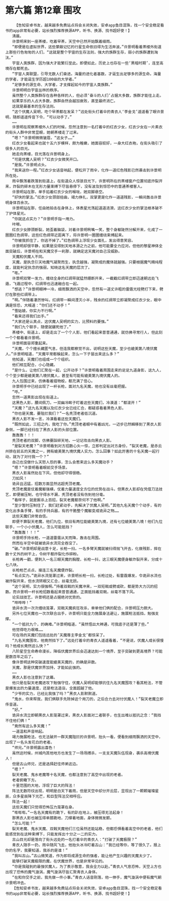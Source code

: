 # 第六篇 第12章 围攻
        【告知安卓书友，越来越多免费站点将会关闭失效，安卓app鱼目混珠，找一个安全稳定看书的app非常有必要，站长强烈推荐换源APP，听书、换源、找书超好使！】
       清晨。
       许景明来到一座茶楼，吃着早茶，天空中已然开始飘着细雨。
       “即便是在虚拟世界，这些蒙蔽记忆的行星生命依旧得为生活奔波。”许景明看着茶楼外街道上那些行色匆匆的人们，“这就是整个宇宙的生存法则，强大的族群生存，弱小的族群遭到淘汰。”
       宇宙人类族群，因为强大才能繁衍至此。即便如此，历史上也存在一些‘黑暗时期’，连至高境存在都死去。
       “宇宙人类联盟，引导无数人们奋进。海量的进化者基数，才诞生出足够多的源生命。海量的学者，才能诞生学历超100级的大学者。”
       “足够多的源生命、大学者，才支撑起如今的宇宙人类族群。”
       许景明明白宇宙丛林的秩序。
       虽然整个人类族群存在各种各样的人，但必须‘奋斗的人们’占据大多数，族群才能往上走。
       如果享乐的人占大多数，族群自然会越加衰败，直至最终消亡。
       这就是最基本的生存法则。
       “这个伏魔人吴明，吃个早茶都在发呆？”远处街头打着伞的青衣人‘李金戈’遥遥看了眼许景明，随即遥遥传音下令，“可以动手了。”
       ……
       许景明在观察茶楼外人们的时候，忽然注意到一名打着伞的红衣少女，红衣少女在一片素衣的街头人群中非常显眼，她朝茶楼走了过来。
       “嗯？”许景明微微皱眉，“这女子……”
       红衣少女看起来也就十五六岁模样，颇为稚嫩，她面容姣好，一身大红衣袍，在街头吸引了很多人的目光。
       她走向茶楼，目光落在许景明身上。
       “可是伏魔人吴明？”红衣少女微笑开口。
       “是我。”许景明点头。
       “我来送你一程。”红衣少女话音响起，便松开了雨伞，化作一道红色残影已然袭击到许景明所在处。
       雨伞飘荡着跌落到街道上，在街道众人惊骇目光下，许景明所在的茶楼窗户位置彻底炸裂开来，炸裂的碎木在无形力量束缚下尽皆悬停下，没有波及到惊恐中的普通茶楼客人。
       许景明站在那，单手掐着红衣少女的喉咙，她双脚悬空。
       “好快的掌法。”红衣少女颈部扭曲，竭力挣扎，双掌更是化作一道道残影，一瞬间轰击许景明身体百余次。
       许景明站在那，任由她拍击在身体上，体表星光荡起道道涟漪，这红衣少女的掌法根本破不了护体星光。
       “你就这点实力？”许景明手指一用力。
       咔嚓。
       红衣少女脖颈断裂，她歪着脑袋，对着许景明咧嘴一笑，整个身躯陡然分解开来，化成了一圈圈红色绸带，这些红色绸带近距离下，将许景明一圈圈缠绕束缚起来。
       “你被我抓住了，你逃不掉了。”红色绸带上浮现少女面孔，发出得意笑容。
       许景明却很平静，如果是没得到天地本源之力之前，他可能要全力应对。但他的黎星神体全面突破后，许景明在和天魔交手一刹那，就确定这天魔对自己没威胁。
       天魔和伏魔人不同。
       天魔，是执念引天地魔气凝聚而生，执念越强，凝聚成的魔体就越强。只要根据魔气精纯程度，就能判定执念的强弱，知晓这名天魔的层次了。
       “嘭。”
       许景明双臂一发力，缠绕全身的红绸带就猛然绷断开来，一截截红绸带立即迅速朝远处飞遁，飞遁过程中，红绸带也迅速融合在一起。
       “想逃？”许景明眼神一冷，细雨飘洒的天空中，忽然有一道丈许粗的雷霆光柱劈打下来，劈打在那些红绸带上。
       “啊。”伴随着凄厉惨叫，红绸带一瞬间湮灭小半，残余的红绸带立即凝聚成红衣少女，眼中满是惊恐，大喊道：“你们还不动手！”
       “雪姑娘，你实力不行啊。”
       “看来还得我们出手。”
       “大家还是认真点，这伏魔人吴明的实力，比预料的要强。”
       “我们九个联手，随便就碾死他了。”
       茶楼中、街道上，却是走出了一个个人影，他们看起来普普通通，就仿佛寻常行人，但此刻一个个都看着许景明。
       许景明面容郑重起来。
       “天魔，个个擅长藏匿气息，但连我都察觉不出，说明这些天魔，至少也媲美第八境伏魔人。”许景明暗道，“天魔平常都躲起来，怎么一下子冒出来这么多？”
       他知道，天魔们也组成一个个组织。
       他们相互配合，小心隐藏。
       “是什么，让他们汇聚在一起，公开动手？”许景明看着周围走来的足足九道身影，这九人，个个至少都是媲美第八境伏魔人，甚至有可能有媲美第九境伏魔人的。
       九人包围过来，仿佛看着猎物般，都充满了信心。
       许景明手中已经出现了一杆长枪，面对九名天魔，他也没有丝毫把握。
       “呼。”
       忽然一道黑影出现在街道上。
       这黑色人影，腰间佩刀，一双幽冷眸子盯着这些天魔们，冷漠道：“都滚开！”
       “天魔？”这九名天魔以及红衣少女已经汇合，都疑惑看着黑色人影。
       “你也是天魔，要阻拦我们？”一名秃顶老者低沉道。
       黑衣人影不发一言，冷漠看着这些天魔们。
       “既然如此，三招之内，我吃了你。”秃顶老者眼中有着凶光，一迈步已然瞬移到了黑衣人影身侧，一脚已经扫在了黑衣人影的头部位置。
       轰轰轰！！！
       秃顶老者的双脚，仿佛要踩碎天地，一记记攻击向黑衣人影。
       “是裂天老魔？”许景明看到对方招数心头一惊，立即判定出对方身份，“裂天老魔，是赤云州排在前五的天魔之一，拥有媲美第九境伏魔人实力。怎么回事？如此厉害的十名天魔一起行动，就为了对付我一个？”
       自己也没做什么天怒人怨的事，怎么会惹来这么多天魔动手？
       “嗯？”许景明看着眼前交手场景。
       黑衣人影虽然处在下风，但他却守得很稳。
       刀如风！
       诡异且迅猛，招数方面显然远超秃顶老魔。
       秃顶老魔是仗着魔躯强横，仗着力量速度全方位的优势在战斗。但黑衣人影却在凭借刀法技艺，即便被压制，也守得水不漏，秃顶老者没有伤到他分毫。
       “看样子，就是厮杀上百招，裂天老魔都奈何不了他啊。”
       “至少暂时压制住了，我们赶紧动手，先解决了伏魔人吴明。”其他九名天魔个个动手，有的变化出多条手臂，有的手持兵器，有的干脆整个魔躯变成诡异之物……
       这些天魔们非常自信。
       即便不算裂天老魔，他们九位，依旧有两位能媲美第九境，还有七位媲美第八境！他们九位联手，一个小小伏魔人，怎么可能抵挡？
       “轰轰轰！！！“
       许景明手持长枪，一道道雷霆从天而降，轰击在周围。
       然而在半空中就被诡异水流完全吞没了。
       “破。”许景明却是战意十足，长枪一扫，一名多臂天魔就被扫得抛飞开去，化做残影，摔在数十丈外的树干上，令树干都炸裂化作碎粉。
       长枪再一戳，便刺入一名三眼天魔的胸膛，长枪一抖，这三眼天魔便身躯炸裂开来，分成十七八块。
       长枪枪芒点点，接连三名天魔便炸裂。
       “有点实力。”诡异水流笼罩过来，许景明长枪一扫，长枪过处，有雷霆爆发，令诡异水流也被炸裂开来，但水流转眼又汇合，丝毫无损。
       “这个吴明，实力很强啊。”持着双戟的天魔冲来，一双短戟或劈或砍，都是势大力沉的招数。而许景明一杆长枪招数看起来普普通通，正面抵挡着双戟，丝毫不落下风。
       论实战技艺，许景明还是占据绝对优势的。
       “哗哗哗！”
       诡异水流一次次缠绕笼罩，双戟天魔疯狂攻杀，单单他们俩的配合，许景明压力颇大。
       另外七位天魔也一次次联合出手，许景明只能全力施展身法避让，施展枪法抵挡，勉强支撑。
       “一个抵抗九个，的确难。”许景明暗道，“虽然悟出大神通，可我底子还是薄了些。”
       他觉得吃力艰难……
       可在场的天魔们包括远处的’天魔尊主李金戈’都惊呆了。
       “九名天魔围攻，他竟然挡下了。”远处打着伞的青衣人遥遥看着，“不是说，伏魔人成长很慢吗？他成长竟然这么快？”
       八阶星空生命寿命漫长，降临伏魔世界后会迅速达到一个境界，至于突破到更高境界？可能是数百年之后了。
       像许景明这种突破速度能媲美天魔的，的确是异数。
       天魔，那是伏魔世界加持，才能如此强的。
       ……
       黑衣人影也注意到了这幕。
       他只是在裂天老魔进攻下勉强守住，伏魔人吴明却能够抗住九名天魔围攻？看其枪法，不管是爆发出的力量速度，还是枪法造诣，全面超越了他。
       “少爷的实力，已经比我强了吗？”黑衣人影默默道。
       “鬼水，你来帮我，我们俩联手先除掉这个用刀的，之后合力去对付伏魔人！”裂天老魔立即传音道。
       “好。”
       诡异水流立即朝黑衣人影笼罩过来，黑衣人影面对二者联手，也生出难以抵抗之念：“我挡不住他们俩！”
       “竟然有这么多天魔！”
       一道温和声音响起。
       竭力施展枪法，也无法破开一群天魔阻拦的许景明，抬头一看，便看到细雨飘洒的天空中，出现了一名头发花白的老者。
       “师兄。”许景明露出喜色！
       虽然这时候，州城内其他地方也发生了一场场搏杀，一支支天魔队伍现身，袭杀高境伏魔人！
       但是古山师兄，还是选择赶往师弟这边。
       “嗯？”
       裂天老魔、鬼水老魔等十名天魔，也都注意到了高空中出现的老者。
       老者俯瞰下方。
       十里范围的大地，浮现了巨大的阵法！
       阵法无数符纹出现，明明是白天下着雨，但是天空中却分开云层，显现出了一颗颗璀璨星辰，众多星辰降下光芒，和巨型阵法交相呼应。
       阵法一起！
       这些天魔们只觉得恐怖压力笼罩在身。
       “嘭嘭嘭。”一名名天魔有的跪下，有的趴在地上，被压得无法起身！
       那黑衣人影也被压得单膝跪地，刀撑着地面，身体微微发颤。
       “怎么可能？”
       裂天老魔、鬼水天魔、双戟天魔他们三位虽然还能站稳，但都恐惧看着高空中的老者，他们能感觉到在这种束缚下，只能发挥出十分之一二的实力。
       古山目光却是落向了街头远处的一名打着伞的青衣人：“打破了天魔极限？”
       青衣人随手一扔，雨伞随风飞去，他抬头冰冷盯着古山：“我已经等你，等了很久了。报上你的名字，我要知道，我杀的是谁！”
       “我叫古山。”古山微笑道，作为即将成源生命的强者，能让他产生兴趣的天魔太少了。
       能够打破天魔极限的魔，在伏魔世界，也是非常罕见的。
       “你是我碰到的最强伏魔人，为了表示敬意，我会全力以赴。”青衣人气息恐怖，天空上方也出现了恐怖的魔气漩涡，魔气漩涡尽皆汇聚青衣人身体。
       “在和你交手之前，我先做一件小事。”青衣人话音刚落，他一伸手，魔气漩涡中便有魔气朝许景明冲去。
       【告知安卓书友，越来越多免费站点将会关闭失效，安卓app鱼目混珠，找一个安全稳定看书的app非常有必要，站长强烈推荐换源APP，听书、换源、找书超好使！】